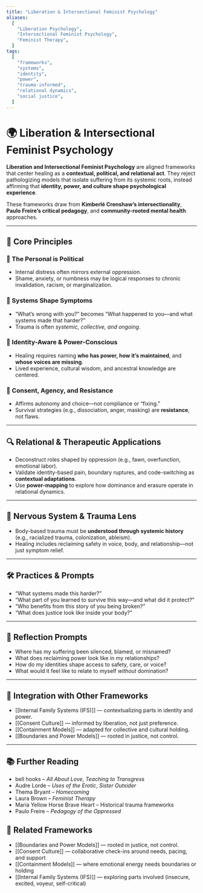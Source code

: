 ```yaml
---
title: "Liberation & Intersectional Feminist Psychology"
aliases:
  [
    "Liberation Psychology",
    "Intersectional Feminist Psychology",
    "Feminist Therapy",
  ]
tags:
  [
    "frameworks",
    "systems",
    "identity",
    "power",
    "trauma-informed",
    "relational dynamics",
    "social justice",
  ]
---
```


<!-- @format -->

# 🌍 Liberation & Intersectional Feminist Psychology

**Liberation and Intersectional Feminist Psychology** are aligned frameworks that center healing as a **contextual, political, and relational act**. They reject pathologizing models that isolate suffering from its systemic roots, instead affirming that **identity, power, and culture shape psychological experience**.

These frameworks draw from **Kimberlé Crenshaw’s intersectionality**, **Paulo Freire’s critical pedagogy**, and **community-rooted mental health** approaches.

---

## 🧠 Core Principles

### 🔹 The Personal is Political

- Internal distress often mirrors external oppression.
- Shame, anxiety, or numbness may be logical responses to chronic invalidation, racism, or marginalization.

### 🔹 Systems Shape Symptoms

- “What’s wrong with you?” becomes “What happened to you—and what systems made that harder?”
- Trauma is often _systemic, collective, and ongoing_.

### 🔹 Identity-Aware & Power-Conscious

- Healing requires naming **who has power, how it’s maintained**, and **whose voices are missing**.
- Lived experience, cultural wisdom, and ancestral knowledge are centered.

### 🔹 Consent, Agency, and Resistance

- Affirms autonomy and choice—not compliance or “fixing.”
- Survival strategies (e.g., dissociation, anger, masking) are **resistance**, not flaws.

---

## 🔍 Relational & Therapeutic Applications

- Deconstruct roles shaped by oppression (e.g., fawn, overfunction, emotional labor).
- Validate identity-based pain, boundary ruptures, and code-switching as **contextual adaptations**.
- Use **power-mapping** to explore how dominance and erasure operate in relational dynamics.

---

## 🧠 Nervous System & Trauma Lens

- Body-based trauma must be **understood through systemic history** (e.g., racialized trauma, colonization, ableism).
- Healing includes reclaiming safety in voice, body, and relationship—not just symptom relief.

---

## 🛠 Practices & Prompts

- “What systems made this harder?”
- “What part of you learned to survive this way—and what did it protect?”
- “Who benefits from this story of you being broken?”
- “What does justice look like inside your body?”

---

## 💬 Reflection Prompts

- Where has my suffering been silenced, blamed, or misnamed?
- What does reclaiming power look like in my relationships?
- How do my identities shape access to safety, care, or voice?
- What would it feel like to relate to myself _without_ domination?

---

## 🔄 Integration with Other Frameworks

- [[Internal Family Systems (IFS)]] — contextualizing parts in identity and power.
- [[Consent Culture]] — informed by liberation, not just preference.
- [[Containment Models]] — adapted for collective and cultural holding.
- [[Boundaries and Power Models]] — rooted in justice, not control.

---

## 📚 Further Reading

- bell hooks – _All About Love_, _Teaching to Transgress_
- Audre Lorde – _Uses of the Erotic_, _Sister Outsider_
- Thema Bryant – _Homecoming_
- Laura Brown – _Feminist Therapy_
- Maria Yellow Horse Brave Heart – Historical trauma frameworks
- Paulo Freire – _Pedagogy of the Oppressed_

## 🔗 Related Frameworks

- [[Boundaries and Power Models]] — rooted in justice, not control.
- [[Consent Culture]] — collaborative check-ins around needs, pacing, and support
- [[Containment Models]] — where emotional energy needs boundaries or holding
- [[Internal Family Systems (IFS)]] — exploring parts involved (insecure, excited, voyeur, self-critical)
